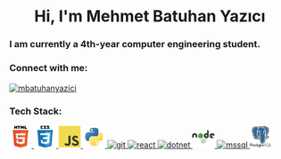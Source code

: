 <h1 align="center">Hi, I'm Mehmet Batuhan Yazıcı</h1>
<h3 align="left">I am currently a 4th-year computer engineering student.</h3>

<h3 align="left">Connect with me:</h3>
<p align="left">
<a href="https://linkedin.com/in/mbatuhanyazici" target="blank"><img align="center" src="https://raw.githubusercontent.com/rahuldkjain/github-profile-readme-generator/master/src/images/icons/Social/linked-in-alt.svg" alt="mbatuhanyazici" height="30" width="40" /></a>
</p>

<h3 align="left">Tech Stack:</h3>
<p align="left"> 
  <a href="https://www.w3.org/html/" target="_blank" rel="noreferrer"> <img src="https://raw.githubusercontent.com/devicons/devicon/master/icons/html5/html5-original-wordmark.svg" alt="html5" width="40" height="40"/> </a> 
  <a href="https://www.w3schools.com/css/" target="_blank" rel="noreferrer"> <img src="https://raw.githubusercontent.com/devicons/devicon/master/icons/css3/css3-original-wordmark.svg" alt="css3" width="40" height="40"/> </a>
  <a href="https://developer.mozilla.org/en-US/docs/Web/JavaScript" target="_blank" rel="noreferrer"> <img src="https://raw.githubusercontent.com/devicons/devicon/master/icons/javascript/javascript-original.svg" alt="javascript" width="40" height="40"/> </a>
  <a href="https://www.python.org" target="_blank" rel="noreferrer"> <img src="https://raw.githubusercontent.com/devicons/devicon/master/icons/python/python-original.svg" alt="python" width="40" height="40"/> </a>
  <a href="https://git-scm.com/" target="_blank" rel="noreferrer"> <img src="https://www.vectorlogo.zone/logos/git-scm/git-scm-icon.svg" alt="git" width="40" height="40"/> </a>
  <a href="https://react.dev/" target="_blank" rel="noreferrer"> <img src="https://upload.wikimedia.org/wikipedia/commons/a/a7/React-icon.svg" alt="react" width="40" height="40"/> </a> 
  <a href="https://learn.microsoft.com/en-us/aspnet/overview" target="_blank" rel="noreferrer"> <img src="https://www.vectorlogo.zone/logos/dotnet/dotnet-vertical.svg" alt="dotnet" width="40" height="40"/> </a>
  <a href="https://nodejs.org" target="_blank" rel="noreferrer"> <img src="https://raw.githubusercontent.com/devicons/devicon/master/icons/nodejs/nodejs-original-wordmark.svg" alt="nodejs" width="40" height="40"/> </a>
  <a href="https://www.microsoft.com/en-us/sql-server" target="_blank" rel="noreferrer"> <img src="https://www.svgrepo.com/show/303229/microsoft-sql-server-logo.svg" alt="mssql" width="40" height="40"/> </a>
  <a href="https://www.postgresql.org" target="_blank" rel="noreferrer"> <img src="https://raw.githubusercontent.com/devicons/devicon/master/icons/postgresql/postgresql-original-wordmark.svg" alt="postgresql" width="40" height="40"/> </a>
</p>
<!--<p>&nbsp;<img align="center" src="https://github-readme-stats.vercel.app/api?username=batuyazici&show_icons=true&locale=en" alt="batuyazici" /></p>-->

